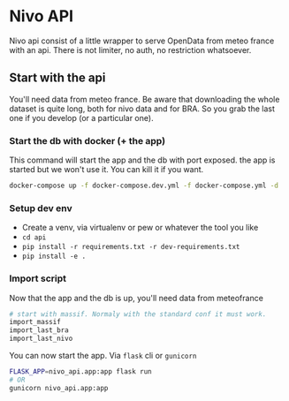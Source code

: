 # Nivo API

Nivo api consist of a little wrapper to serve OpenData from meteo france with an api. 
There is not limiter, no auth, no restriction whatsoever.

## Start with the api

You'll need data from meteo france. Be aware that downloading the whole dataset is quite long, 
both for nivo data and for BRA. So you grab the last one if you develop (or a particular one).


### Start the db with docker (+ the app)

This command will start the app and the db with port exposed. the app is started but we 
won't use it. You can kill it if you want.
```bash
docker-compose up -f docker-compose.dev.yml -f docker-compose.yml -d
```

### Setup dev env

* Create a venv, via virtualenv or pew or whatever the tool you like
* `cd api`
* `pip install -r requirements.txt -r dev-requirements.txt`
* `pip install -e .` 

### Import script

Now that the app and the db is up, you'll need data from meteofrance

```bash
# start with massif. Normaly with the standard conf it must work.
import_massif 
import_last_bra
import_last_nivo
```

You can now start the app. Via `flask` cli or `gunicorn`

```bash
FLASK_APP=nivo_api.app:app flask run
# OR
gunicorn nivo_api.app:app
``` 
